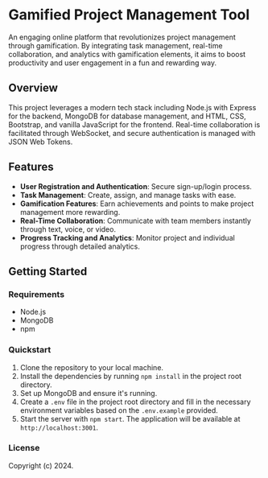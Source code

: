 # Gamified Project Management Tool

An engaging online platform that revolutionizes project management through gamification. By integrating task management, real-time collaboration, and analytics with gamification elements, it aims to boost productivity and user engagement in a fun and rewarding way.

## Overview

This project leverages a modern tech stack including Node.js with Express for the backend, MongoDB for database management, and HTML, CSS, Bootstrap, and vanilla JavaScript for the frontend. Real-time collaboration is facilitated through WebSocket, and secure authentication is managed with JSON Web Tokens.

## Features

- **User Registration and Authentication**: Secure sign-up/login process.
- **Task Management**: Create, assign, and manage tasks with ease.
- **Gamification Features**: Earn achievements and points to make project management more rewarding.
- **Real-Time Collaboration**: Communicate with team members instantly through text, voice, or video.
- **Progress Tracking and Analytics**: Monitor project and individual progress through detailed analytics.

## Getting Started

### Requirements

- Node.js
- MongoDB
- npm

### Quickstart

1. Clone the repository to your local machine.
2. Install the dependencies by running `npm install` in the project root directory.
3. Set up MongoDB and ensure it's running.
4. Create a `.env` file in the project root directory and fill in the necessary environment variables based on the `.env.example` provided.
5. Start the server with `npm start`. The application will be available at `http://localhost:3001`.

### License

Copyright (c) 2024.
